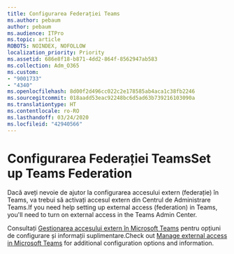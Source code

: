 ```yaml
---
title: Configurarea Federației Teams
ms.author: pebaum
author: pebaum
ms.audience: ITPro
ms.topic: article
ROBOTS: NOINDEX, NOFOLLOW
localization_priority: Priority
ms.assetid: 686e8f18-b871-4dd2-864f-8562947ab583
ms.collection: Adm_O365
ms.custom:
- "9001733"
- "4340"
ms.openlocfilehash: 8d00f2d496cc022c2e178585ab4aca1c38fb2246
ms.sourcegitcommit: 018aadd53eac92248bc6d5ad63b739216103090a
ms.translationtype: HT
ms.contentlocale: ro-RO
ms.lasthandoff: 03/24/2020
ms.locfileid: "42940566"
---
```

# <a name="set-up-teams-federation"></a><span data-ttu-id="ce9f4-102">Configurarea Federației Teams</span><span class="sxs-lookup"><span data-stu-id="ce9f4-102">Set up Teams Federation</span></span>

<span data-ttu-id="ce9f4-103">Dacă aveți nevoie de ajutor la configurarea accesului extern (federație) în Teams, va trebui să activați accesul extern din Centrul de Administrare Teams.</span><span class="sxs-lookup"><span data-stu-id="ce9f4-103">If you need help setting up external access (federation) in Teams, you'll need to turn on external access in the Teams Admin Center.</span></span>

<span data-ttu-id="ce9f4-104">Consultați [Gestionarea accesului extern în Microsoft Teams](https://docs.microsoft.com/microsoftteams/manage-external-access) pentru opțiuni de configurare și informații suplimentare.</span><span class="sxs-lookup"><span data-stu-id="ce9f4-104">Check out [Manage external access in Microsoft Teams](https://docs.microsoft.com/microsoftteams/manage-external-access) for additional configuration options and information.</span></span>
